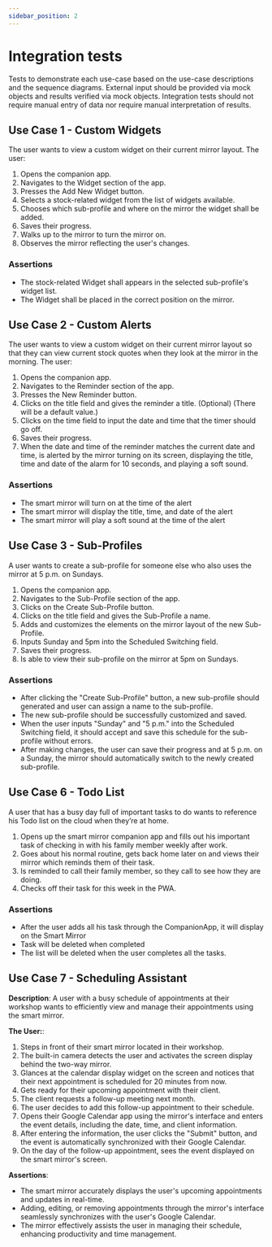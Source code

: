```yaml
---
sidebar_position: 2
---
```

# Integration tests

Tests to demonstrate each use-case based on the use-case descriptions and the sequence diagrams. External input should be provided via mock objects and results verified via mock objects. Integration tests should not require manual entry of data nor require manual interpretation of results.

## Use Case 1 - Custom Widgets
The user wants to view a custom widget on their current mirror layout.
The user:
1. Opens the companion app.
2. Navigates to the Widget section of the app.
3. Presses the Add New Widget button.
4. Selects a stock-related widget from the list of widgets available.
5. Chooses which sub-profile and where on the mirror the widget shall be added.
6. Saves their progress.
7. Walks up to the mirror to turn the mirror on.
8. Observes the mirror reflecting the user's changes.

### Assertions
- The stock-related Widget shall appears in the selected sub-profile's widget list.
- The Widget shall be placed in the correct position on the mirror.

## Use Case 2 - Custom Alerts
The user wants to view a custom widget on their current mirror layout so that they can view current stock quotes when they look at the mirror in the morning.
The user:
1. Opens the companion app.
2. Navigates to the Reminder section of the app.
3. Presses the New Reminder button.
4. Clicks on the title field and gives the reminder a title. (Optional) (There will be a default value.)
5. Clicks on the time field to input the date and time that the timer should go off.
6. Saves their progress.
7. When the date and time of the reminder matches the current date and time, is alerted by the mirror turning on its screen, displaying the title, time and date of the alarm for 10 seconds, and playing a soft sound.

### Assertions
- The smart mirror will turn on at the time of the alert
- The smart mirror will display the title, time, and date of the alert
- The smart mirror will play a soft sound at the time of the alert

## Use Case 3 - Sub-Profiles
A user wants to create a sub-profile for someone else who also uses the mirror at 5 p.m. on Sundays.
1. Opens the companion app.
2. Navigates to the Sub-Profile section of the app.
3. Clicks on the Create Sub-Profile button.
4. Clicks on the title field and gives the Sub-Profile a name.
5. Adds and customizes the elements on the mirror layout of the new Sub-Profile.
6. Inputs Sunday and 5pm into the Scheduled Switching field.
7. Saves their progress.
8. Is able to view their sub-profile on the mirror at 5pm on Sundays.

### Assertions
- After clicking the "Create Sub-Profile" button, a new sub-profile should generated and user can assign a name to the sub-profile. 
- The new sub-profile should be successfully customized and saved. 
- When the user inputs "Sunday" and "5 p.m." into the Scheduled Switching field, it should accept and save this schedule for the sub-profile without errors.
- After making changes, the user can save their progress and at 5 p.m. on a Sunday, the mirror should automatically switch to the newly created sub-profile.

## Use Case 6 - Todo List
A user that has a busy day full of important tasks to do wants to reference his Todo list on the cloud when they’re at home.
1. Opens up the smart mirror companion app and fills out his important task of checking in with his family member weekly after work.
2. Goes about his normal routine, gets back home later on and views their mirror which reminds them of their task.
3. Is reminded to call their family member, so they call to see how they are doing.
4. Checks off their task for this week in the PWA.

### Assertions
- After the user adds all his task through the CompanionApp, it will display on the Smart Mirror
- Task will be deleted when completed
- The list will be deleted when the user completes all the tasks.

## Use Case 7 - Scheduling Assistant
**Description**: A user with a busy schedule of appointments at their workshop wants to efficiently view and manage their appointments using the smart mirror.

**The User:**:
1. Steps in front of their smart mirror located in their workshop.
2. The built-in camera detects the user and activates the screen display behind the two-way mirror.
3. Glances at the calendar display widget on the screen and notices that their next appointment is scheduled for 20 minutes from now.
4. Gets ready for their upcoming appointment with their client.
5. The client requests a follow-up meeting next month.
6. The user decides to add this follow-up appointment to their schedule.
7. Opens their Google Calendar app using the mirror's interface and enters the event details, including the date, time, and client information.
8. After entering the information, the user clicks the "Submit" button, and the event is automatically synchronized with their Google Calendar.
9. On the day of the follow-up appointment, sees the event displayed on the smart mirror's screen.

**Assertions**:
- The smart mirror accurately displays the user's upcoming appointments and updates in real-time.
- Adding, editing, or removing appointments through the mirror's interface seamlessly synchronizes with the user's Google Calendar.
- The mirror effectively assists the user in managing their schedule, enhancing productivity and time management.


